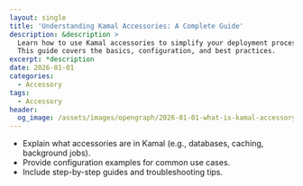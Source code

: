 ```yaml
---
layout: single
title: 'Understanding Kamal Accessories: A Complete Guide'
description: &description >
  Learn how to use Kamal accessories to simplify your deployment process.
  This guide covers the basics, configuration, and best practices.
excerpt: *description
date: 2026-01-01
categories:
  - Accessory
tags:
  - Accessory
header:
  og_image: /assets/images/opengraph/2026-01-01-what-is-kamal-accessory.png
---
```


- Explain what accessories are in Kamal (e.g., databases, caching, background jobs).
- Provide configuration examples for common use cases.
- Include step-by-step guides and troubleshooting tips.
